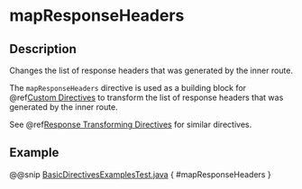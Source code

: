 <a id="mapresponseheaders-java"></a>
# mapResponseHeaders

## Description

Changes the list of response headers that was generated by the inner route.

The `mapResponseHeaders` directive is used as a building block for @ref[Custom Directives](../custom-directives.md#custom-directives-java) to transform the list of
response headers that was generated by the inner route.

See @ref[Response Transforming Directives](index.md#response-transforming-directives-java) for similar directives.

## Example

@@snip [BasicDirectivesExamplesTest.java](../../../../../../../test/java/docs/http/javadsl/server/directives/BasicDirectivesExamplesTest.java) { #mapResponseHeaders }